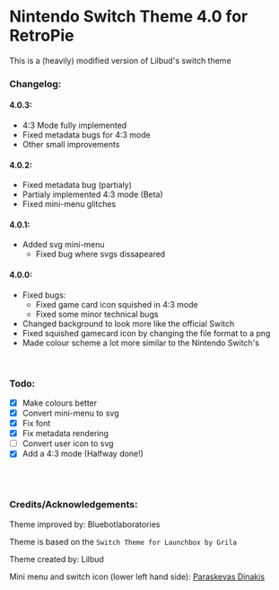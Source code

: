 # Nintendo Switch Theme 4.0 for RetroPie

This is a (heavily) modified version of Lilbud's switch theme

### Changelog:

#### 4.0.3:
- 4:3 Mode fully implemented
- Fixed metadata bugs for 4:3 mode
- Other small improvements
#### 4.0.2:
- Fixed metadata bug (partialy)
- Partialy implemented 4:3 mode (Beta)
- Fixed mini-menu glitches
#### 4.0.1:
- Added svg mini-menu
  - Fixed bug where svgs dissapeared
#### 4.0.0:
- Fixed bugs:
  - Fixed game card icon squished in 4:3 mode
  - Fixed some minor technical bugs
- Changed background to look more like the official Switch
- Fixed squished gamecard icon by changing the file format to a png
- Made colour scheme a lot more similar to the Nintendo Switch's
<br/>

### Todo:

- [x] Make colours better
- [x] Convert mini-menu to svg
- [x] Fix font
- [x] Fix metadata rendering
- [ ] Convert user icon to svg
- [x] Add a 4:3 mode (Halfway done!)

<br/>
<br/>

### Credits/Acknowledgements:

Theme improved by: Bluebotlaboratories

Theme is based on the ```Switch Theme for Launchbox by Grila```

Theme created by: Lilbud

Mini menu and switch icon (lower left hand side): [Paraskevas Dinakis
](https://codepen.io/perry_nt)
